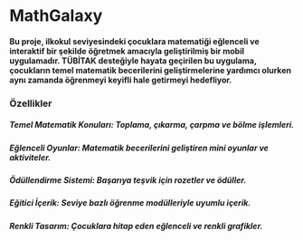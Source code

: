 # MathGalaxy
#### Bu proje, ilkokul seviyesindeki çocuklara matematiği eğlenceli ve interaktif bir şekilde öğretmek amacıyla geliştirilmiş bir mobil uygulamadır. TÜBİTAK desteğiyle hayata geçirilen bu uygulama, çocukların temel matematik becerilerini geliştirmelerine yardımcı olurken aynı zamanda öğrenmeyi keyifli hale getirmeyi hedefliyor.

### Özellikler
##### Temel Matematik Konuları: Toplama, çıkarma, çarpma ve bölme işlemleri.
##### Eğlenceli Oyunlar: Matematik becerilerini geliştiren mini oyunlar ve aktiviteler.
##### Ödüllendirme Sistemi: Başarıya teşvik için rozetler ve ödüller.
##### Eğitici İçerik: Seviye bazlı öğrenme modülleriyle uyumlu içerik.
##### Renkli Tasarım: Çocuklara hitap eden eğlenceli ve renkli grafikler.
